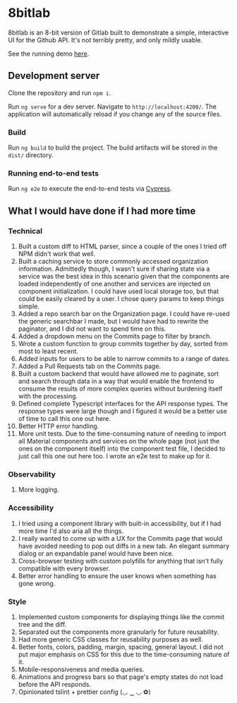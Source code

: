 # 8bitlab

8bitlab is an 8-bit version of Gitlab built to demonstrate a simple, interactive UI for the Github API. It's not terribly pretty, and only mildly usable.

See the running demo [here](https://eightbitlab.herokuapp.com/).
## Development server

Clone the repository and run `npm i`.

Run `ng serve` for a dev server. Navigate to `http://localhost:4200/`. The application will automatically reload if you change any of the source files.

### Build

Run `ng build` to build the project. The build artifacts will be stored in the `dist/` directory.

### Running end-to-end tests

Run `ng e2e` to execute the end-to-end tests via [Cypress](https://www.cypress.io/).

## What I would have done if I had more time

### Technical

1. Built a custom diff to HTML parser, since a couple of the ones I tried off NPM didn't work that well.
2. Built a caching service to store commonly accessed organization information. Admittedly though, I wasn't sure if sharing state via a service was the best idea in this scenario given that the components are loaded independently of one another and services are injected on component initialization. I could have used local storage too, but that could be easily cleared by a user. I chose query params to keep things simple.
3. Added a repo search bar on the Organization page. I could have re-used the generic searchbar I made, but I would have had to rewrite the paginator, and I did not want to spend time on this.
4. Added a dropdown menu on the Commits page to filter by branch.
5. Wrote a custom function to group commits together by day, sorted from most to least recent.
6. Added inputs for users to be able to narrow commits to a range of dates.
7. Added a Pull Requests tab on the Commits page.
8. Built a custom backend that would have allowed me to paginate, sort and search through data in a way that would enable the frontend to consume the results of more complex queries without burdening itself with the processing.
9. Defined complete Typescript interfaces for the API response types. The response types were large though and I figured it would be a better use of time to call this one out here.
10. Better HTTP error handling.
11. More unit tests. Due to the time-consuming nature of needing to import all Material components and services on the whole page (not just the ones on the component itself) into the component test file, I decided to just call this one out here too. I wrote an e2e test to make up for it.

### Observability

1. More logging.

### Accessibility

1. I tried using a component library with built-in accessibility, but if I had more time I'd also aria all the things.
2. I really wanted to come up with a UX for the Commits page that would have avoided needing to pop out diffs in a new tab. An elegant summary dialog or an expandable panel would have been nice.
3. Cross-browser testing with custom polyfills for anything that isn't fully compatible with every browser.
4. Better error handling to ensure the user knows when something has gone wrong.

### Style

1. Implemented custom components for displaying things like the commit tree and the diff.
2. Separated out the components more granularly for future reusability.
3. Had more generic CSS classes for reusability purposes as well.
4. Better fonts, colors, padding, margin, spacing, general layout. I did not put major emphasis on CSS for this due to the time-consuming nature of it.
5. Mobile-responsiveness and media queries.
6. Animations and progress bars so that page's empty states do not load before the API responds.
7. Opinionated tslint + prettier config (◡ ‿ ◡ ✿)
